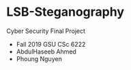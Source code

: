 # LSB-Steganography
Cyber Security Final Project
- Fall 2019 GSU CSc 6222
- AbdulHaseeb Ahmed
- Phoung Nguyen
